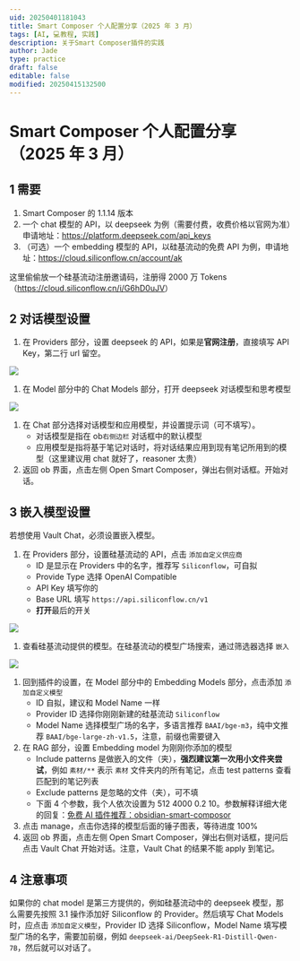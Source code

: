 ```yaml
---
uid: 20250401181043
title: Smart Composer 个人配置分享（2025 年 3 月）
tags: [AI, 💻教程, 实践]
description: 关于Smart Composer插件的实践
author: Jade
type: practice
draft: false
editable: false
modified: 20250415132500
---
```


# Smart Composer 个人配置分享（2025 年 3 月）

## 1 需要

1. Smart Composer 的 1.1.14 版本
2. 一个 chat 模型的 API，以 deepseek 为例（需要付费，收费价格以官网为准）申请地址：<https://platform.deepseek.com/api_keys>
3. （可选）一个 embedding 模型的 API，以硅基流动的免费 API 为例，申请地址：<https://cloud.siliconflow.cn/account/ak>

这里偷偷放一个硅基流动注册邀请码，注册得 2000 万 Tokens（<https://cloud.siliconflow.cn/i/G6hD0uJV>）

## 2 对话模型设置

1. 在 Providers 部分，设置 deepseek 的 API，如果是**官网注册**，直接填写 API Key，第二行 url 留空。

![](https://cdn.pkmer.cn/images/fig1.png!pkmer)

1. 在 Model 部分中的 Chat Models 部分，打开 deepseek 对话模型和思考模型

![](https://cdn.pkmer.cn/images/fig2.png!pkmer)

1. 在 Chat 部分选择对话模型和应用模型，并设置提示词（可不填写）。
	- 对话模型是指在 ob`右侧边栏` 对话框中的默认模型
	- 应用模型是指将基于笔记对话时，将对话结果应用到现有笔记所用到的模型（这里建议用 chat 就好了，reasoner 太贵）
2. 返回 ob 界面，点击左侧 Open Smart Composer，弹出右侧对话框。开始对话。

## 3 嵌入模型设置

若想使用 Vault Chat，必须设置嵌入模型。

1. 在 Providers 部分，设置硅基流动的 API，点击 `添加自定义供应商`
	- ID 是显示在 Providers 中的名字，推荐写 `Siliconflow`，可自拟
	- Provide Type 选择 OpenAI Compatible
	- API Key 填写你的
	- Base URL 填写 `https://api.siliconflow.cn/v1`
	- **打开**最后的开关

![](https://cdn.pkmer.cn/images/fig3.png!pkmer)

1. 查看硅基流动提供的模型。在硅基流动的模型广场搜索，通过筛选器选择 `嵌入`

![](https://cdn.pkmer.cn/images/fig4.png!pkmer)

1. 回到插件的设置，在 Model 部分中的 Embedding Models 部分，点击添加 `添加自定义模型`
	- ID 自拟，建议和 Model Name 一样
	- Provider ID 选择你刚刚新建的硅基流动 `Siliconflow`
	- Model Name 选择模型广场的名字，多语言推荐 `BAAI/bge-m3`，纯中文推荐 `BAAI/bge-large-zh-v1.5`，注意，前缀也需要键入
2. 在 RAG 部分，设置 Embedding model 为刚刚你添加的模型
	- Include patterns 是做嵌入的文件（夹），**强烈建议第一次用小文件夹尝试**，例如 `素材/**` 表示 `素材` 文件夹内的所有笔记，点击 test patterns 查看匹配到的笔记列表
	- Exclude patterns 是忽略的文件（夹），可不填
	- 下面 4 个参数，我个人依次设置为 512 4000 0.2 10。参数解释详细大佬的回复：[免费 AI 插件推荐：obsidian-smart-composor](https://forum-zh.obsidian.md/t/topic/44107/33?u=jade)
3. 点击 manage，点击你选择的模型后面的锤子图表，等待进度 100%
4. 返回 ob 界面，点击左侧 Open Smart Composer，弹出右侧对话框，提问后点击 Vault Chat 开始对话。注意，Vault Chat 的结果不能 apply 到笔记。

## 4 注意事项

如果你的 chat model 是第三方提供的，例如硅基流动中的 deepseek 模型，那么需要先按照 3.1 操作添加好 Siliconflow 的 Provider。然后填写 Chat Models 时，应点击 `添加自定义模型`，Provider ID 选择 Siliconflow，Model Name 填写模型广场的名字，需要加前缀，例如 `deepseek-ai/DeepSeek-R1-Distill-Qwen-7B`，然后就可以对话了。